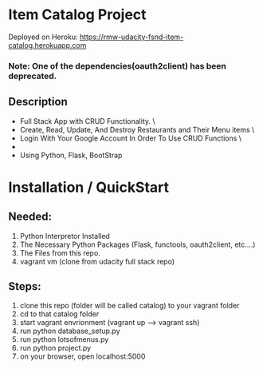 # Item Catalog Project

Deployed on Heroku: https://rmw-udacity-fsnd-item-catalog.herokuapp.com

### Note: One of the dependencies(oauth2client) has been deprecated.

## Description

* Full Stack App with CRUD Functionality. \
* Create, Read, Update, And Destroy Restaurants and Their Menu items \
* Login With Your Google Account In Order To Use CRUD Functions \
*
* Using Python, Flask, BootStrap

# Installation / QuickStart

## Needed:
1. Python Interpretor Installed
2. The Necessary Python Packages (Flask, functools, oauth2client, etc....)
3. The Files from this repo.
4. vagrant vm (clone from udacity full stack repo)

## Steps:
1. clone this repo (folder will be called catalog) to your vagrant folder
2. cd to that catalog folder
3. start vagrant envrionment (vagrant up --> vagrant ssh)
4. run python database_setup.py
5. run python lotsofmenus.py
6. run python project.py
7. on your browser, open localhost:5000
